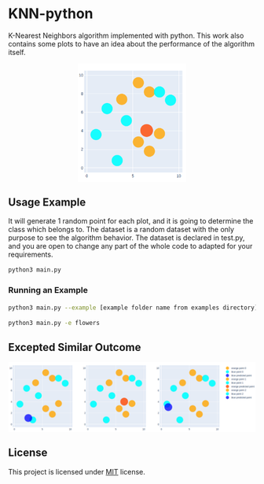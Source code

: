 # KNN-python
K-Nearest Neighbors algorithm implemented with python. This work also contains some plots to have an idea about the performance of the algorithm itself.

<div align="center" width="100%">
  <img src="https://github.com/MenesesGHZ/KNN-python/blob/master/assets/single_knn.png" width="220px" height="auto" align="center">
</div>





## Usage Example
It will generate 1 random point for each plot, and it is going to determine the class which belongs to. The dataset is a random dataset with the only purpose to see the algorithm behavior. The dataset is declared in test.py, and you are open to change any part of the whole code to adapted for your requirements.
```bash
python3 main.py
```
### Running an Example 
```bash
python3 main.py --example [example folder name from examples directory]
```
```bash
python3 main.py -e flowers
```


## Excepted Similar Outcome
<div align="center" width="100%">
  <img src="https://github.com/MenesesGHZ/KNN-python/blob/master/assets/knn.png" width="900px" height="auto" align="center">
</div>

## License
This project is licensed under [MIT](https://opensource.org/licenses/MIT) license.
